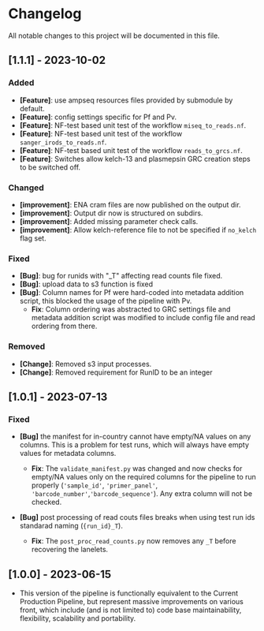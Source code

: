 # Changelog

All notable changes to this project will be documented in this file.

## [1.1.1] - 2023-10-02

### Added
- **[Feature]**: use ampseq resources files provided by submodule by default.
- **[Feature]**: config settings specific for Pf and Pv.
- **[Feature]**: NF-test based unit test of the workflow `miseq_to_reads.nf`.
- **[Feature]**: NF-test based unit test of the workflow `sanger_irods_to_reads.nf`.
- **[Feature]**: NF-test based unit test of the workflow `reads_to_grcs.nf`.
- **[Feature]**: Switches allow kelch-13 and plasmepsin GRC creation steps to be switched off.
### Changed
- **[improvement]**: ENA cram files are now published on the output dir.
- **[improvement]**: Output dir now is structured on subdirs.
- **[improvement]**: Added missing parameter check calls.
- **[improvement]**: Allow kelch-reference file to not be specified if `no_kelch` flag set.
### Fixed
- **[Bug]**: bug for runids with "_T" affecting read counts file fixed.
- **[Bug]**: upload data to s3 function is fixed
- **[Bug]**: Column names for Pf were hard-coded into metadata addition script, this blocked the usage of the pipeline with Pv.
  - **Fix**: Column ordering was abstracted to GRC settings file and metadata addition script was modified to include config file and read ordering from there.

### Removed
- **[Change]**: Removed s3 input processes.
- **[Change]**: Removed requirement for RunID to be an integer

## [1.0.1] - 2023-07-13

### Fixed

- **[Bug]** the manifest for in-country cannot have empty/NA values on any columns. This is a problem for test runs, which will always have empty values for metadata columns.

  - **Fix**: The `validate_manifest.py` was changed and now checks for empty/NA values only on the required columns for the pipeline to run properly (`'sample_id'`, `'primer_panel'`, `'barcode_number'`,`'barcode_sequence'`). Any extra column will not be checked.

- **[Bug]** post processing of read couts files breaks when using test run ids standarad naming (`{run_id}_T`).
  - **Fix**: The `post_proc_read_counts.py` now removes any `_T` before recovering the lanelets.

## [1.0.0] - 2023-06-15

- This version of the pipeline is functionally equivalent to the Current Production Pipeline, but represent massive improvements on various front, which include (and is not limited to) code base maintainability, flexibility, scalability and portability.
